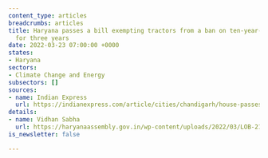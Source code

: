 ```yaml
---
content_type: articles
breadcrumbs: articles
title: Haryana passes a bill exempting tractors from a ban on ten-year-old diesel-vehicle
  for three years
date: 2022-03-23 07:00:00 +0000
states:
- Haryana
sectors:
- Climate Change and Energy
subsectors: []
sources:
- name: Indian Express
  url: https://indianexpress.com/article/cities/chandigarh/house-passes-bill-to-exempt-old-tractors-from-ban-in-ncr-for-three-years-7823569/
details:
- name: Vidhan Sabha
  url: https://haryanaassembly.gov.in/wp-content/uploads/2022/03/LOB-21.03.2022.pdf
is_newsletter: false

---
```


